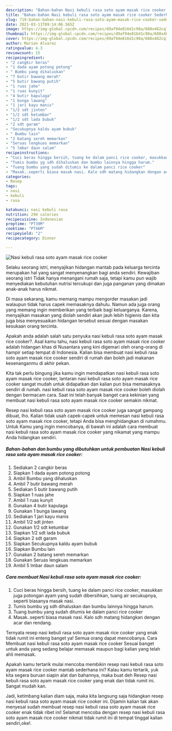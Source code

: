 ```yaml
---
description: "Bahan-bahan Nasi kebuli rasa soto ayam masak rice cooker Sederhana dan Mudah Dibuat"
title: "Bahan-bahan Nasi kebuli rasa soto ayam masak rice cooker Sederhana dan Mudah Dibuat"
slug: 719-bahan-bahan-nasi-kebuli-rasa-soto-ayam-masak-rice-cooker-sederhana-dan-mudah-dibuat
date: 2021-03-11T09:14:06.565Z
image: https://img-global.cpcdn.com/recipes/d9af94e816d1c98a/680x482cq70/nasi-kebuli-rasa-soto-ayam-masak-rice-cooker-foto-resep-utama.jpg
thumbnail: https://img-global.cpcdn.com/recipes/d9af94e816d1c98a/680x482cq70/nasi-kebuli-rasa-soto-ayam-masak-rice-cooker-foto-resep-utama.jpg
cover: https://img-global.cpcdn.com/recipes/d9af94e816d1c98a/680x482cq70/nasi-kebuli-rasa-soto-ayam-masak-rice-cooker-foto-resep-utama.jpg
author: Marion Alvarez
ratingvalue: 4.3
reviewcount: 15
recipeingredient:
- "2 cangkir beras"
- "1 dada ayam potong potong"
- " Bumbu yang dihaluskan"
- "7 butir bawang merah"
- "5 butir bawang putih"
- "1 ruas jahe"
- "1 ruas kunyit"
- "4 butir kapulaga"
- "1 bunga lawang"
- "1 jari kayu manis"
- "1/2 sdt jinten"
- "1/2 sdt ketumbar"
- "1/2 sdt lada bubuk"
- "2 sdt garam"
- "Secukupnya kaldu ayam bubuk"
- " Bumbu lain"
- "2 batang sereh memarkan"
- "Seruas lengkuas memarkan"
- "5 lmbar daun salam"
recipeinstructions:
- "Cuci beras hingga bersih, tuang ke dalam panci rice cooker, masukkan juga potongan ayam yang sudah dibersihkan, tuang air secukupnya, seperti biasanya masak nasi."
- "Tumis bumbu yg sdh dihaluskan dan bumbu lainnya hingga harum."
- "Tuang bumbu yang sudah ditumis ke dalam panci rice cooker"
- "Masak..seperti biasa masak nasi. Kalo sdh matang hidangkan dengan acar dan rendang."
categories:
- Resep
tags:
- nasi
- kebuli
- rasa

katakunci: nasi kebuli rasa 
nutrition: 294 calories
recipecuisine: Indonesian
preptime: "PT39M"
cooktime: "PT46M"
recipeyield: "2"
recipecategory: Dinner

---
```



![Nasi kebuli rasa soto ayam masak rice cooker](https://img-global.cpcdn.com/recipes/d9af94e816d1c98a/680x482cq70/nasi-kebuli-rasa-soto-ayam-masak-rice-cooker-foto-resep-utama.jpg)

Selaku seorang istri, menyajikan hidangan mantab pada keluarga tercinta merupakan hal yang sangat menyenangkan bagi anda sendiri. Kewajiban seorang istri Tidak hanya menangani rumah saja, tetapi kamu pun wajib menyediakan kebutuhan nutrisi tercukupi dan juga panganan yang dimakan anak-anak harus nikmat.

Di masa  sekarang, kamu memang mampu mengorder masakan jadi walaupun tidak harus capek memasaknya dahulu. Namun ada juga orang yang memang ingin memberikan yang terbaik bagi keluarganya. Karena, menyajikan masakan yang diolah sendiri akan jauh lebih higienis dan kita juga bisa menyesuaikan hidangan tersebut sesuai dengan masakan kesukaan orang tercinta. 



Apakah anda adalah salah satu penyuka nasi kebuli rasa soto ayam masak rice cooker?. Asal kamu tahu, nasi kebuli rasa soto ayam masak rice cooker adalah hidangan khas di Nusantara yang kini digemari oleh orang-orang di hampir setiap tempat di Indonesia. Kalian bisa membuat nasi kebuli rasa soto ayam masak rice cooker sendiri di rumah dan boleh jadi makanan kesenanganmu di akhir pekan.

Kita tak perlu bingung jika kamu ingin mendapatkan nasi kebuli rasa soto ayam masak rice cooker, lantaran nasi kebuli rasa soto ayam masak rice cooker sangat mudah untuk didapatkan dan kalian pun bisa memasaknya sendiri di rumah. nasi kebuli rasa soto ayam masak rice cooker boleh diolah dengan bermacam cara. Saat ini telah banyak banget cara kekinian yang membuat nasi kebuli rasa soto ayam masak rice cooker semakin nikmat.

Resep nasi kebuli rasa soto ayam masak rice cooker juga sangat gampang dibuat, lho. Kalian tidak usah capek-capek untuk memesan nasi kebuli rasa soto ayam masak rice cooker, tetapi Anda bisa menghidangkan di rumahmu. Untuk Kamu yang ingin mencobanya, di bawah ini adalah cara membuat nasi kebuli rasa soto ayam masak rice cooker yang nikamat yang mampu Anda hidangkan sendiri.

<!--inarticleads1-->

##### Bahan-bahan dan bumbu yang dibutuhkan untuk pembuatan Nasi kebuli rasa soto ayam masak rice cooker:

1. Sediakan 2 cangkir beras
1. Siapkan 1 dada ayam potong potong
1. Ambil  Bumbu yang dihaluskan
1. Ambil 7 butir bawang merah
1. Sediakan 5 butir bawang putih
1. Siapkan 1 ruas jahe
1. Ambil 1 ruas kunyit
1. Gunakan 4 butir kapulaga
1. Gunakan 1 bunga lawang
1. Sediakan 1 jari kayu manis
1. Ambil 1/2 sdt jinten
1. Gunakan 1/2 sdt ketumbar
1. Siapkan 1/2 sdt lada bubuk
1. Siapkan 2 sdt garam
1. Siapkan Secukupnya kaldu ayam bubuk
1. Siapkan  Bumbu lain
1. Gunakan 2 batang sereh memarkan
1. Gunakan Seruas lengkuas memarkan
1. Ambil 5 lmbar daun salam




<!--inarticleads2-->

##### Cara membuat Nasi kebuli rasa soto ayam masak rice cooker:

1. Cuci beras hingga bersih, tuang ke dalam panci rice cooker, masukkan juga potongan ayam yang sudah dibersihkan, tuang air secukupnya, seperti biasanya masak nasi.
1. Tumis bumbu yg sdh dihaluskan dan bumbu lainnya hingga harum.
1. Tuang bumbu yang sudah ditumis ke dalam panci rice cooker
1. Masak..seperti biasa masak nasi. Kalo sdh matang hidangkan dengan acar dan rendang.




Ternyata resep nasi kebuli rasa soto ayam masak rice cooker yang enak tidak rumit ini enteng banget ya! Semua orang dapat mencobanya. Cara Membuat nasi kebuli rasa soto ayam masak rice cooker Sesuai banget untuk anda yang sedang belajar memasak maupun bagi kalian yang telah ahli memasak.

Apakah kamu tertarik mulai mencoba membikin resep nasi kebuli rasa soto ayam masak rice cooker mantab sederhana ini? Kalau kamu tertarik, yuk kita segera buruan siapin alat dan bahannya, maka buat deh Resep nasi kebuli rasa soto ayam masak rice cooker yang enak dan tidak rumit ini. Sangat mudah kan. 

Jadi, ketimbang kalian diam saja, maka kita langsung saja hidangkan resep nasi kebuli rasa soto ayam masak rice cooker ini. Dijamin kalian tak akan menyesal sudah membuat resep nasi kebuli rasa soto ayam masak rice cooker enak tidak ribet ini! Selamat mencoba dengan resep nasi kebuli rasa soto ayam masak rice cooker nikmat tidak rumit ini di tempat tinggal kalian sendiri,oke!.

